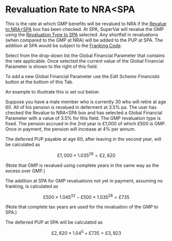 # Revaluation Rate to NRA&lt;SPA

This is the rate at which GMP benefits will be revalued to NRA if the
[Revalue to NRA&lt;SPA](actives_basis+gmpdefind.md) box has been
checked. At SPA, SuperVal will revalue the GMP using the [Revaluation
Type to SPA](actives_basis+grev.md) selected. Any shortfall in
revaluations (when compared to the GMP at NRA) will be added to the PUP
at SPA. The addition at SPA would be subject to the [Franking
Code](bases+offcod.md).

Select from the drop-down list the Global Financial Parameter that
contains the rate applicable. Once selected the current value of the
Global Financial Parameter is shown to the right of this field.

To add a new Global Financial Parameter use the _Edit Scheme Financials_
button at the bottom of this Tab.

An example to illustrate this is set out below:

Suppose you have a male member who is currently 30 who will retire at
age 60. All of his pension is revalued in deferment at 3.5% pa. The user
has checked the Revalue to NRA&lt;SPA box and has selected a Global
Financial Parameter with a value of 3.5% for this field. The GMP
revaluation type is fixed. The pension accrued in the 2nd year is £1,000
of which £500 is GMP. Once in payment, the pension will increase at 4%
per annum.

The deferred PUP payable at age 60, after leaving in the second year,
will be calculated as 

$$ £1,000 \times 1.035^{28} = £2,620 $$

(Note that GMP is revalued using complete years in the same way
as the excess over GMP.)

The addition at SPA for GMP revaluations not yet in payment, assuming no
franking, is calculated as 

$$£500 \times 1.045^{32} - £500 \times 1.035^{28} = £735$$

(Note that complete tax
years are used for the revaluation of the GMP to SPA.)

The deferred PUP at SPA will be calculated as 

$$£2,620 \times 1.04^5 + £735 = £3,923$$
